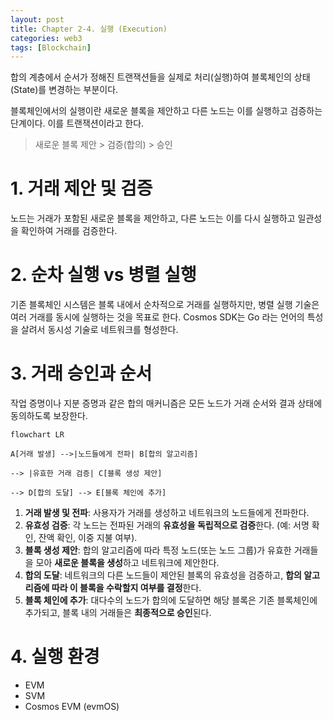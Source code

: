 ```yaml
---
layout: post
title: Chapter 2-4. 실행 (Execution)
categories: web3
tags: [Blockchain]
---
```

합의 계층에서 순서가 정해진 트랜잭션들을 실제로 처리(실행)하여 블록체인의 상태 (State)를 변경하는 부분이다.

블록체인에서의 실행이란 새로운 블록을 제안하고 다른 노드는 이를 실행하고 검증하는 단계이다. 이를 트랜잭션이라고 한다.

> 새로운 블록 제안 > 검증(합의) > 승인

# 1. 거래 제안 및 검증

노드는 거래가 포함된 새로운 블록을 제안하고, 다른 노드는 이를 다시 실행하고 일관성을 확인하여 거래를 검증한다.

# 2. 순차 실행 vs 병렬 실행

기존 블록체인 시스템은 블록 내에서 순차적으로 거래를 실행하지만, 병렬 실행 기술은 여러 거래를 동시에 실행하는 것을 목표로 한다.
Cosmos SDK는 Go 라는 언어의 특성을 살려서 동시성 기술로 네트워크를 형성한다.

# 3. 거래 승인과 순서

작업 증명이나 지분 증명과 같은 합의 매커니즘은 모든 노드가 거래 순서와 결과 상태에 동의하도록 보장한다.

```mermaid
flowchart LR

A[거래 발생] -->|노드들에게 전파| B[합의 알고리즘]

--> |유효한 거래 검증| C[블록 생성 제안]

--> D[합의 도달] --> E[블록 체인에 추가]

```

1. **거래 발생 및 전파**: 사용자가 거래를 생성하고 네트워크의 노드들에게 전파한다.
2. **유효성 검증**: 각 노드는 전파된 거래의 **유효성을 독립적으로 검증**한다. (예: 서명 확인, 잔액 확인, 이중 지불 여부).
3. **블록 생성 제안**: 합의 알고리즘에 따라 특정 노드(또는 노드 그룹)가 유효한 거래들을 모아 **새로운 블록을 생성**하고 네트워크에 제안한다.
4. **합의 도달**: 네트워크의 다른 노드들이 제안된 블록의 유효성을 검증하고, **합의 알고리즘에 따라 이 블록을 수락할지 여부를 결정**한다.
5. **블록 체인에 추가**: 대다수의 노드가 합의에 도달하면 해당 블록은 기존 블록체인에 추가되고, 블록 내의 거래들은 **최종적으로 승인**된다.

# 4. 실행 환경

- EVM
- SVM
- Cosmos EVM (evmOS)
